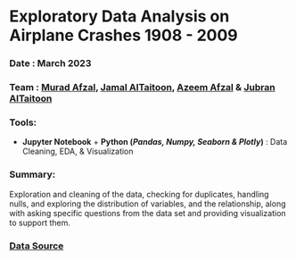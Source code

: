 # Exploratory Data Analysis on Airplane Crashes 1908 - 2009

### Date : March 2023

### Team : [Murad Afzal](https://www.linkedin.com/in/muradafzal), [Jamal AlTaitoon](https://www.linkedin.com/in/jamalaltaitoon), [Azeem Afzal](https://www.linkedin.com/in/azeem-afzal-342470112) & [Jubran AlTaitoon](https://www.linkedin.com/in/jubranaltaitoon)

### Tools: 
- __Jupyter Notebook__ + __Python (_Pandas, Numpy, Seaborn & Plotly_)__ : Data Cleaning, EDA, & Visualization 

### Summary:
Exploration and cleaning of the data, checking for duplicates, handling nulls, and exploring the distribution of variables, and the relationship, along with asking specific questions from the data set and providing visualization to support them.

### [Data Source](https://www.kaggle.com/datasets/saurograndi/airplane-crashes-since-1908?resource=download)
